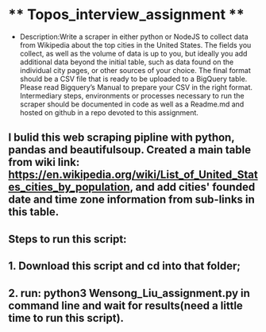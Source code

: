 # ** Topos_interview_assignment **

* Description:Write a scraper in either python or NodeJS to collect data from Wikipedia about the top cities in the United States. The fields you collect, as well as the volume of data is up to you, but ideally you add additional data beyond the initial table, such as data found on the individual city pages, or other sources of your choice. The final format should be a CSV file that is ready to be uploaded to a BigQuery table. Please read Bigquery’s Manual to prepare your CSV in the right format. Intermediary steps, environments or processes necessary to run the scraper should be documented in code as well as a Readme.md and hosted on github in a repo devoted to this assignment. 

## I bulid this web scraping pipline with python, pandas and beautifulsoup. Created a main table from wiki link: https://en.wikipedia.org/wiki/List_of_United_States_cities_by_population, and add cities' founded date and time zone information from sub-links in this table.

## Steps to run this script:
## 1. Download this script and cd into that folder;
## 2. run: python3 Wensong_Liu_assignment.py in command line and wait for results(need a little time to run this script).
